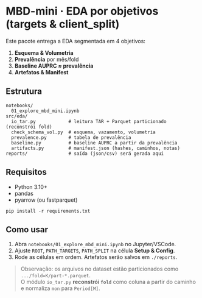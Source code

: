 # MBD-mini · EDA por objetivos (targets & client_split)

Este pacote entrega a EDA segmentada em 4 objetivos:
1) **Esquema & Volumetria**  
2) **Prevalência** por mês/fold  
3) **Baseline AUPRC ≈ prevalência**  
4) **Artefatos & Manifest**

## Estrutura
```
notebooks/
  01_explore_mbd_mini.ipynb
src/eda/
  io_tar.py            # leitura TAR + Parquet particionado (reconstrói fold)
  check_schema_vol.py  # esquema, vazamento, volumetria
  prevalence.py        # tabela de prevalência
  baseline.py          # baseline AUPRC a partir da prevalência
  artifacts.py         # manifest.json (hashes, caminhos, notas)
reports/               # saída (json/csv) será gerada aqui
```

## Requisitos
- Python 3.10+
- pandas
- pyarrow (ou fastparquet)

```
pip install -r requirements.txt
```

## Como usar
1. Abra `notebooks/01_explore_mbd_mini.ipynb` no Jupyter/VSCode.  
2. Ajuste `ROOT`, `PATH_TARGETS`, `PATH_SPLIT` na célula **Setup & Config**.  
3. Rode as células em ordem. Artefatos serão salvos em `./reports`.

> Observação: os arquivos no dataset estão particionados como `.../fold=K/part-*.parquet`.  
> O módulo `io_tar.py` **reconstrói `fold`** como coluna a partir do caminho e normaliza `mon` para `Period[M]`.
